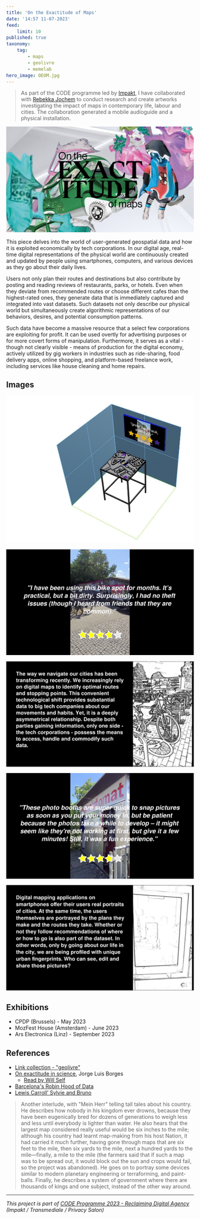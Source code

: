 ```yaml
---
title: 'On the Exactitude of Maps'
date: '14:57 11-07-2023'
feed:
    limit: 10
published: true
taxonomy:
    tag:
        - maps
        - geolivre
        - memelab
hero_image: OEOM.jpg
---
```


> As part of the CODE programme led by [Impakt](https://impakt.nl), I have collaborated with [Rebekka Jochem](https://www.rebekkajochem.com/) to conduct research and create artworks investigating the impact of maps in contemporary life, labour and cities. The collaboration generated a mobile audioguide and a physical installation.

![On the Exactitude of Maps](OEOM.jpg)

This piece delves into the world of user-generated geospatial data and how it is exploited economically by tech corporations. In our digital age, real-time digital representations of the physical world are continuously created and updated by people using smartphones, computers, and various devices as they go about their daily lives.

Users not only plan their routes and destinations but also contribute by posting and reading reviews of restaurants, parks, or hotels. Even when they deviate from recommended routes or choose different cafes than the highest-rated ones, they generate data that is immediately captured and integrated into vast datasets. Such datasets not only describe our physical world but simultaneously create algorithmic representations of our behaviors, desires, and potential consumption patterns.

Such data have become a massive resource that a select few corporations are exploiting for profit. It can be used overtly for advertising purposes or for more covert forms of manipulation. Furthermore, it serves as a vital - though not clearly visible - means of production for the digital economy, actively utilized by gig workers in industries such as ride-sharing, food delivery apps, online shopping, and platform-based freelance work, including services like house cleaning and home repairs.

## Images

![](3d.jpeg)

![](bike01.png)

![](bike02.png)

![](foto01.png)

![](foto02.png)

## Exhibitions

- CPDP (Brussels) - May 2023
- MozFest House (Amsterdam) - June 2023
- Ars Electronica (Linz) - September 2023

## References

- [Link collection - "geolivre"](https://links.efeefe.me/?searchtags=geolivre)
- [On exactitude in science](https://en.wikipedia.org/wiki/On_Exactitude_in_Science), Jorge Luis Borges
  - [Read by Will Self](https://www.theguardian.com/books/audio/2013/jan/04/will-self-jorge-luis-borges )
- [Barcelona's Robin Hood of Data](https://staging.sifted.eu/articles/barcelonas-robin-hood-of-data-francesca-bria/  )
- [Lewis Carroll’ Sylvie and Bruno](https://en.wikipedia.org/wiki/Sylvie_and_Bruno) 
> Another interlude, with "Mein Herr" telling tall tales about his country. He describes how nobody in his kingdom ever drowns, because they have been eugenically bred for dozens of generations to weigh less and less until everybody is lighter than water. He also hears that the largest map considered really useful would be six inches to the mile; although his country had learnt map-making from his host Nation, it had carried it much further, having gone through maps that are six feet to the mile, then six yards to the mile, next a hundred yards to the mile—finally, a mile to the mile (the farmers said that if such a map was to be spread out, it would block out the sun and crops would fail, so the project was abandoned). He goes on to portray some devices similar to modern planetary engineering or terraforming, and paint-balls. Finally, he describes a system of government where there are thousands of kings and one subject, instead of the other way around.


---

*This project is part of [CODE Programme 2023 - Reclaiming Digital Agency](https://impakt.nl/residencies-projects/2023/code-programme-2023-41790/) (Impakt / Transmediale / Privacy Salon)*
